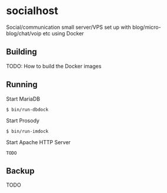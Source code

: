 socialhost
==========

Social/communication small server/VPS set up with blog/micro-blog/chat/voip etc using Docker


## Building

TODO: How to build the Docker images




## Running

Start MariaDB
```
$ bin/run-dbdock
```

Start Prosody
```
$ bin/run-imdock
```

Start Apache HTTP Server
```
TODO
```

## Backup
TODO
